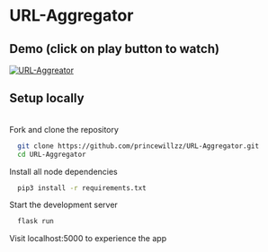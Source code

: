 # URL-Aggregator




## Demo (click on play button to watch)

[![URL-Aggreator](https://untanglechat-user-profile.s3.ap-south-1.amazonaws.com/Screenshot+from+2022-02-17+16-37-17.png)](https://drive.google.com/file/d/1PrQPDVE27TZp4BdxKd38k7krsIiMAIZ8/view?usp=sharing "URL-Aggregator demo - Click to Watch!")

  
  
## Setup locally

\
Fork and clone the repository

```bash
  git clone https://github.com/princewillzz/URL-Aggregator.git
  cd URL-Aggregator
```

Install all node dependencies

```bash
  pip3 install -r requirements.txt
```

Start the development server

```bash
  flask run
```

Visit localhost:5000 to experience the app







